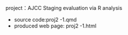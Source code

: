 project：AJCC Staging evaluation via R analysis
- source code:proj2 -1.qmd
- produced web page: proj2 -1.html
